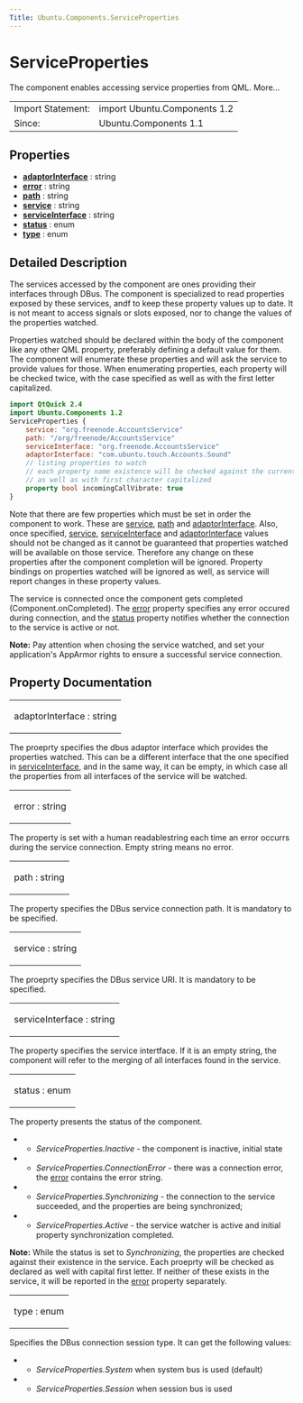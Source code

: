 ```yaml
---
Title: Ubuntu.Components.ServiceProperties
---
```

        
ServiceProperties
=================

<span class="subtitle"></span>
The component enables accessing service properties from QML. More...

|                   |                              |
|-------------------|------------------------------|
| Import Statement: | import Ubuntu.Components 1.2 |
| Since:            | Ubuntu.Components 1.1        |

<span id="properties"></span>
Properties
----------

-   ****[adaptorInterface](#adaptorInterface-prop)**** : string
-   ****[error](#error-prop)**** : string
-   ****[path](#path-prop)**** : string
-   ****[service](#service-prop)**** : string
-   ****[serviceInterface](#serviceInterface-prop)**** : string
-   ****[status](#status-prop)**** : enum
-   ****[type](#type-prop)**** : enum

<span id="details"></span>
Detailed Description
--------------------

The services accessed by the component are ones providing their interfaces through DBus. The component is specialized to read properties exposed by these services, andf to keep these property values up to date. It is not meant to access signals or slots exposed, nor to change the values of the properties watched.

Properties watched should be declared within the body of the component like any other QML property, preferably defining a default value for them. The component will enumerate these properties and will ask the service to provide values for those. When enumerating properties, each property will be checked twice, with the case specified as well as with the first letter capitalized.

``` qml
import QtQuick 2.4
import Ubuntu.Components 1.2
ServiceProperties {
    service: "org.freenode.AccountsService"
    path: "/org/freenode/AccountsService"
    serviceInterface: "org.freenode.AccountsService"
    adaptorInterface: "com.ubuntu.touch.Accounts.Sound"
    // listing properties to watch
    // each property name existence will be checked against the current case
    // as well as with first character capitalized
    property bool incomingCallVibrate: true
}
```

Note that there are few properties which must be set in order the component to work. These are [service](#service-prop), [path](#path-prop) and [adaptorInterface](#adaptorInterface-prop). Also, once specified, [service](#service-prop), [serviceInterface](#serviceInterface-prop) and [adaptorInterface](#adaptorInterface-prop) values should not be changed as it cannot be guaranteed that properties watched will be available on those service. Therefore any change on these properties after the component completion will be ignored. Property bindings on properties watched will be ignored as well, as service will report changes in these property values.

The service is connected once the component gets completed (Component.onCompleted). The [error](#error-prop) property specifies any error occured during connection, and the [status](#status-prop) property notifies whether the connection to the service is active or not.

**Note:** Pay attention when chosing the service watched, and set your application's AppArmor rights to ensure a successful service connection.

Property Documentation
----------------------

<table>
<colgroup>
<col width="100%" />
</colgroup>
<tbody>
<tr class="odd">
<td><p><span id="adaptorInterface-prop"></span><span class="name">adaptorInterface</span> : <span class="type">string</span></p></td>
</tr>
</tbody>
</table>

The proeprty specifies the dbus adaptor interface which provides the properties watched. This can be a different interface that the one specified in [serviceInterface](#serviceInterface-prop), and in the same way, it can be empty, in which case all the properties from all interfaces of the service will be watched.

<table>
<colgroup>
<col width="100%" />
</colgroup>
<tbody>
<tr class="odd">
<td><p><span id="error-prop"></span><span class="name">error</span> : <span class="type">string</span></p></td>
</tr>
</tbody>
</table>

The property is set with a human readablestring each time an error occurrs during the service connection. Empty string means no error.

<table>
<colgroup>
<col width="100%" />
</colgroup>
<tbody>
<tr class="odd">
<td><p><span id="path-prop"></span><span class="name">path</span> : <span class="type">string</span></p></td>
</tr>
</tbody>
</table>

The property specifies the DBus service connection path. It is mandatory to be specified.

<table>
<colgroup>
<col width="100%" />
</colgroup>
<tbody>
<tr class="odd">
<td><p><span id="service-prop"></span><span class="name">service</span> : <span class="type">string</span></p></td>
</tr>
</tbody>
</table>

The proeprty specifies the DBus service URI. It is mandatory to be specified.

<table>
<colgroup>
<col width="100%" />
</colgroup>
<tbody>
<tr class="odd">
<td><p><span id="serviceInterface-prop"></span><span class="name">serviceInterface</span> : <span class="type">string</span></p></td>
</tr>
</tbody>
</table>

The property specifies the service intertface. If it is an empty string, the component will refer to the merging of all interfaces found in the service.

<table>
<colgroup>
<col width="100%" />
</colgroup>
<tbody>
<tr class="odd">
<td><p><span id="status-prop"></span><span class="name">status</span> : <span class="type">enum</span></p></td>
</tr>
</tbody>
</table>

The property presents the status of the component.

-   - *ServiceProperties.Inactive* - the component is inactive, initial state
-   - *ServiceProperties.ConnectionError* - there was a connection error, the [error](#error-prop) contains the error string.
-   - *ServiceProperties.Synchronizing* - the connection to the service succeeded, and the properties are being synchronized;
-   - *ServiceProperties.Active* - the service watcher is active and initial property synchronization completed.

**Note:** While the status is set to *Synchronizing*, the properties are checked against their existence in the service. Each proeprty will be checked as declared as well with capital first letter. If neither of these exists in the service, it will be reported in the [error](#error-prop) property separately.

<table>
<colgroup>
<col width="100%" />
</colgroup>
<tbody>
<tr class="odd">
<td><p><span id="type-prop"></span><span class="name">type</span> : <span class="type">enum</span></p></td>
</tr>
</tbody>
</table>

Specifies the DBus connection session type. It can get the following values:

-   - *ServiceProperties.System* when system bus is used (default)
-   - *ServiceProperties.Session* when session bus is used


